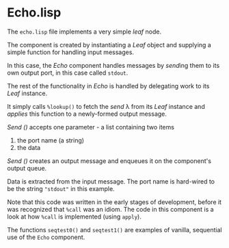 # Echo.lisp

The `echo.lisp` file implements a very simple *leaf* node.

The component is created by instantiating a *Leaf* object and supplying a simple function for handling input messages.

In this case, the *Echo* component handles messages by *send*ing them to its own output port, in this case called `stdout`.

The rest of the functionality in *Echo* is handled by delegating work to its *Leaf* instance.

It simply calls `%lookup()` to fetch the *send* λ from its *Leaf* instance and *applies* this function to a newly-formed output message.

*Send ()* accepts one parameter - a list containing two items
1. the port name (a string)
2. the data

*Send ()* creates an output message and enqueues it on the component's output queue.

Data is extracted from the input message.  The port name is hard-wired to be the string `"stdout"` in this example.

Note that this code was written in the early stages of development, before it was recognized that `%call` was an idiom.  The code in this component is a look at how `%call` is implemented (using `apply`).

The functions `seqtest0()` and `seqtest1()` are examples of vanilla, sequential use of the `Echo` component.